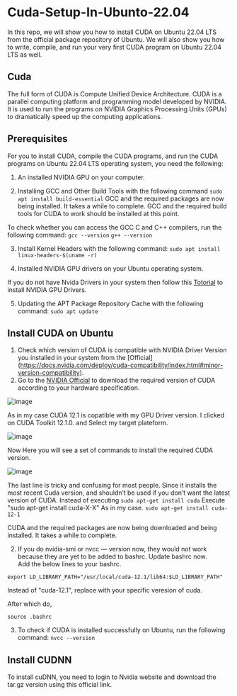 # Cuda-Setup-In-Ubunto-22.04
In this repo, we will show you how to install CUDA on Ubuntu 22.04 LTS from the official package repository of Ubuntu. We will also show you how to write, compile, and run your very first CUDA program on Ubuntu 22.04 LTS as well.
## Cuda
The full form of CUDA is Compute Unified Device Architecture. CUDA is a parallel computing platform and programming model developed by NVIDIA. It is used to run the programs on NVIDIA Graphics Processing Units (GPUs) to dramatically speed up the computing applications.

## Prerequisites
For you to install CUDA, compile the CUDA programs, and run the CUDA programs on Ubuntu 22.04 LTS operating system, you need the following:
1. An installed NVIDIA GPU on your computer.

2. Installing GCC and Other Build Tools with the following command 
```sudo apt install build-essential```
GCC and the required packages are now being installed. It takes a while to complete. GCC and the required build tools for CUDA to work should be installed at this point.

To check whether you can access the GCC C and C++ compilers, run the following command:
```gcc --version```
```g++ --version```

3. Install Kernel Headers with the following command:
```sudo apt install linux-headers-$(uname -r)```

4. Installed NVIDIA GPU drivers on your Ubuntu operating system.

If you do not have Nvida Drivers in your system then follow this [Totorial](https://github.com/Mr-MeerMoazzam/Cuda-Setup-In-Ubunto-22.04/tree/main/Install%20Nvidia%20Drivers%20on%20Ubunto) to install NVIDIA GPU Drivers.

5. Updating the APT Package Repository Cache with the following command:
```sudo apt update```

## Install CUDA on Ubuntu
1. Check which version of CUDA is compatible with NVIDIA Driver Version you installed in your system from the [Official] (https://docs.nvidia.com/deploy/cuda-compatibility/index.html#minor-version-compatibility).
2. Go to the [NVIDIA Official](https://developer.nvidia.com/cuda-toolkit-archive) to download the required version of CUDA according to your hardware specification.

![image](https://github.com/Mr-MeerMoazzam/Set-Up-CUDA-cuDNN-on-Ubuntu-20.04/assets/98279854/eb83d9f2-9fdf-47d7-9b38-4eb28863f377)

As in my case CUDA 12.1 is copatible with my GPU Driver version. I clicked on CUDA Toolkit 12.1.0. and Select my target plateform.

![image](https://github.com/Mr-MeerMoazzam/Set-Up-CUDA-cuDNN-on-Ubuntu-20.04/assets/98279854/cfed0da9-6053-4d84-a60b-31a92406f150)

Now Here you will see a set of commands to install the required CUDA version.

![image](https://github.com/Mr-MeerMoazzam/Set-Up-CUDA-cuDNN-on-Ubuntu-20.04/assets/98279854/247ae292-e98f-48d2-a8f5-efacb3a9b466)

The last line is tricky and confusing for most people. Since it installs the most recent Cuda version, and shouldn’t be used if you don’t want the latest version of CUDA. Instead of executing 
```sudo apt-get install cuda``` 
Execute "sudo apt-get install cuda-X-X" As in my case.
```sudo apt-get install cuda-12-1``` 

CUDA and the required packages are now being downloaded and being installed. It takes a while to complete.

2. If you do nvidia-smi or nvcc — version now, they would not work because they are yet to be added to bashrc. Update bashrc now.  
Add the below lines to your bashrc.
```export PATH="/usr/local/cuda-12.1/bin:$PATH"
export LD_LIBRARY_PATH="/usr/local/cuda-12.1/lib64:$LD_LIBRARY_PATH"
```
Instead of "cuda-12.1", replace with your specific veresion of cuda.

After which do,

```source .bashrc```

3. To check if CUDA is installed successfully on Ubuntu, run the following command:
```nvcc --version```

## Install CUDNN
To install cuDNN, you need to login to Nvidia website and download the tar.gz version using this official link.

